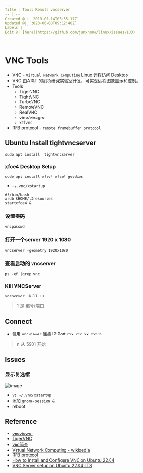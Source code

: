 ```yaml
---
Title | Tools Remote vncserver
-- | --
Created @ | `2019-01-14T05:35:17Z`
Updated @| `2023-06-08T09:12:48Z`
Labels | ``
Edit @| [here](https://github.com/junxnone/linux/issues/103)

---
```

# VNC Tools

- VNC - `Virtual Network Computing` Linux 远程访问 Desktop
- VNC 由AT&T 的剑桥研究实验室开发，可实现远程图像显示和控制。
- Tools
  - TigerVNC
  - TightVNC
  - TurboVNC
  - RemoteVNC
  - RealVNC
  - vino/vinagre
  - x11vnc
- RFB protocol - `remote framebuffer protocol`


## Ubuntu Install tightvncserver

```
sudo apt install  tightvncserver
```

### xfce4 Desktop Setup

```
sudo apt install xfce4 xfce4-goodies
```

- `~/.vnc/xstartup`

```
#!/bin/bash
xrdb $HOME/.Xresources
startxfce4 &
```

### 设置密码
```
vncpasswd
```



### 打开一个server 1920 x 1080
```
vncserver -geometry 1920x1080
```

### 查看启动的 vncserver

```
ps -ef |grep vnc
```

### Kill VNCServer

```
vncserver -kill :1
```
> 1 是 编号/端口


## Connect

- 使用 `vncviewer` 连接 IP:Port  `xxx.xxx.xx.xxx:n`

> n 从 5901 开始

## Issues
### 显示复选框
![image](https://user-images.githubusercontent.com/2216970/150967111-67938d74-01b2-4277-a7fd-27065891ede2.png)

- `vi ~/.vnc/xstartup`
- 添加 `gnome-session &`
- reboot

## Reference
- [vncviewer](https://www.realvnc.com/en/connect/download/viewer/)
- [TigerVNC](https://tigervnc.org/)
- [vnc简介](https://github.com/levinit/itnotes/blob/main/vnc.md)
- [Virtual Network Computing - wikipedia](https://en.wikipedia.org/wiki/Virtual_Network_Computing)
- [RFB protocol](https://en.wikipedia.org/wiki/RFB_protocol)
- [How to Install and Configure VNC on Ubuntu 22.04](https://www.digitalocean.com/community/tutorials/how-to-install-and-configure-vnc-on-ubuntu-22-04)
- [VNC Server setup on Ubuntu 22.04 LTS](https://gist.github.com/indyfromoz/739cd53d47b91ba1d3b540ab53b1f46c)
